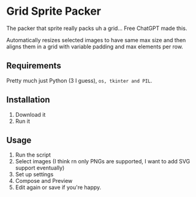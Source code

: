 # Grid Sprite Packer

The packer that sprite really packs uh a grid...
Free ChatGPT made this.

Automatically resizes selected images to have same max size and then aligns them in a grid with variable padding and max elements per row.

## Requirements
Pretty much just Python (3 I guess), `os, tkinter and PIL`.

## Installation
1. Download it
2. Run it

## Usage
1. Run the script
2. Select images (I think rn only PNGs are supported, I want to add SVG support eventually)
3. Set up settings
4. Compose and Preview
5. Edit again or save if you're happy.
